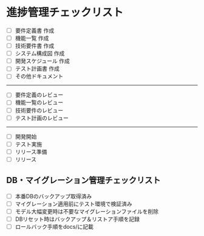 # 進捗管理チェックリスト

- [ ] 要件定義書 作成
- [ ] 機能一覧 作成
- [ ] 技術要件書 作成
- [ ] システム構成図 作成
- [ ] 開発スケジュール 作成
- [ ] テスト計画書 作成
- [ ] その他ドキュメント

---

- [ ] 要件定義のレビュー
- [ ] 機能一覧のレビュー
- [ ] 技術要件のレビュー
- [ ] テスト計画のレビュー

---

- [ ] 開発開始
- [ ] テスト実施
- [ ] リリース準備
- [ ] リリース 

## DB・マイグレーション管理チェックリスト
- [ ] 本番DBのバックアップ取得済み
- [ ] マイグレーション適用前にテスト環境で検証済み
- [ ] モデル大幅変更時は不要なマイグレーションファイルを削除
- [ ] DBリセット時はバックアップ＆リストア手順を記録
- [ ] ロールバック手順をdocs/に記載 